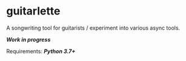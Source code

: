 # guitarlette

A songwriting tool for guitarists / experiment into various async tools.

***Work in progress***

Requirements: ***Python 3.7+***
